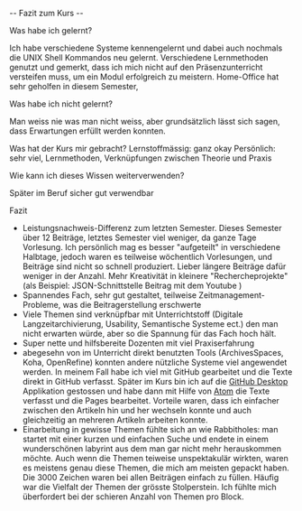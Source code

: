 -- Fazit zum Kurs --

Was habe ich gelernt?

Ich habe verschiedene Systeme kennengelernt und dabei auch nochmals die UNIX Shell Kommandos neu gelernt. Verschiedene Lernmethoden genutzt und gemerkt, dass ich mich nicht auf den Präsenzunterricht versteifen muss, um ein Modul erfolgreich zu meistern. Home-Office hat sehr geholfen in diesem Semester,

Was habe ich nicht gelernt?

Man weiss nie was man nicht weiss, aber grundsätzlich lässt sich sagen, dass Erwartungen erfüllt werden konnten.

Was hat der Kurs mir gebracht?
Lernstoffmässig: ganz okay
Persönlich: sehr viel, Lernmethoden, Verknüpfungen zwischen Theorie und Praxis


Wie kann ich dieses Wissen weiterverwenden?

Später im Beruf sicher gut verwendbar

Fazit
- Leistungsnachweis-Differenz zum letzten Semester. Dieses Semester über 12 Beiträge, letztes Semester viel weniger, da ganze Tage Vorlesung. Ich persönlich mag es besser "aufgeteilt" in verschiedene Halbtage, jedoch waren es teilweise wöchentlich Vorlesungen, und Beiträge sind nicht so schnell produziert. Lieber längere Beiträge dafür weniger in der Anzahl. Mehr Kreativität in kleinere "Rechercheprojekte" (als Beispiel: JSON-Schnittstelle Beitrag mit dem Youtube )
- Spannendes Fach, sehr gut gestaltet, teilweise Zeitmanagement-Probleme, was die Beitragerstellung erschwerte
- Viele Themen sind verknüpfbar mit Unterrichtstoff (Digitale Langzeitarchivierung, Usability, Semantische Systeme ect.) den man nicht erwarten würde, aber so die Spannung für das Fach hoch hält.
- Super nette und hilfsbereite Dozenten mit viel Praxiserfahrung
- abegesehn von im Unterricht direkt benutzten Tools (ArchivesSpaces, Koha, OpenRefine) konnten andere nützliche Systeme viel angewendet werden. In meinem Fall habe ich viel mit GitHub gearbeitet und die Texte direkt in GitHub verfasst. Später im Kurs bin ich auf die [GitHub Desktop](https://desktop.github.com/) Applikation gestossen und habe dann mit Hilfe von [Atom](https://atom.io/) die Texte verfasst und die Pages bearbeitet. Vorteile waren, dass ich einfacher zwischen den Artikeln hin und her wechseln konnte und  auch gleichzeitig an mehreren Artikeln arbeiten konnte.
- Einarbeitung in gewisse Themen fühlte sich an wie Rabbitholes: man startet mit einer kurzen und einfachen Suche und endete in einem wunderschönen labyrint aus dem man gar nicht mehr herauskommen möchte. Auch wenn die Themen teiweise unspektakulär wirkten, waren es meistens genau diese Themen, die mich am meisten gepackt haben. Die 3000 Zeichen waren bei allen Beiträgen einfach zu füllen. Häufig war die Vielfalt der Themen der grösste Stolperstein. Ich fühlte mich überfordert bei der schieren Anzahl von Themen pro Block.
